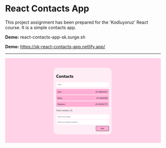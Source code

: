 # React Contacts App
This project assignment has been prepared for the 'Kodluyoruz' React course. It is a simple contacts app.

**Demo:** react-contacts-app-sk.surge.sh

**Demo:** https://sk-react-contacts-app.netlify.app/

---

!["preview img"](preview.png)
